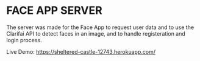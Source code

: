 # FACE APP SERVER

The server was made for the Face App to request user data and to use the Clarifai API to detect faces in an image, and to handle registeration and login process.

Live Demo: https://sheltered-castle-12743.herokuapp.com/
